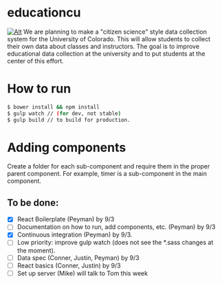 # educationcu
[![Alt](https://travis-ci.org/wannabeCitizen/educationcu.svg?branch=master)](https://travis-ci.org/wannabeCitizen/educationcu)
We are planning to make a "citizen science" style data collection system for the University of Colorado. This will allow students to collect their own data about classes and instructors. The goal is to improve educational data collection at the university and to put students at the center of this effort.

# How to run
```bash
$ bower install && npm install
$ gulp watch // (for dev, not stable)
$ gulp build // to build for production.
```

# Adding components
Create a folder for each sub-component and require them in the proper parent component.
For example, timer is a sub-component in the main component.

## To be done:
- [X] React Boilerplate (Peyman) by 9/3
- [ ] Documentation on how to run, add components, etc. (Peyman) by 9/3
- [X] Continuous integration (Peyman) by 9/3.
- [ ] Low priority: improve gulp watch (does not see the *.sass changes at the moment).
- [ ] Data spec (Conner, Justin, Peyman) by 9/3
- [ ] React basics (Conner, Justin) by 9/3
- [ ] Set up server (Mike) will talk to Tom this week
